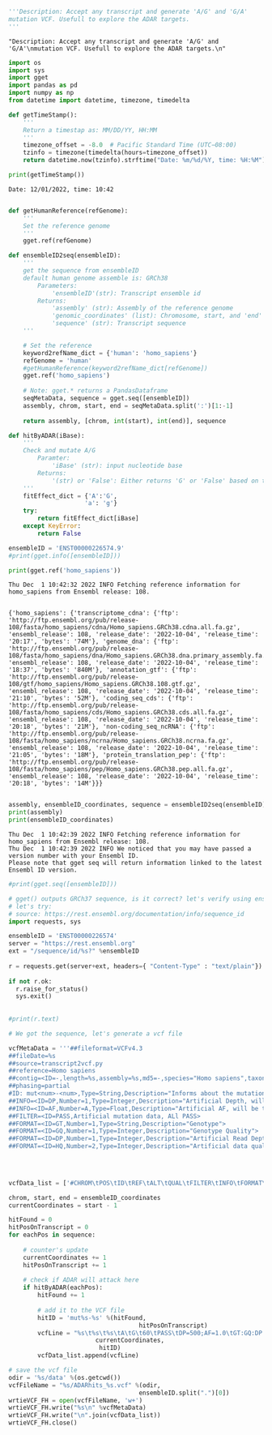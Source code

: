 ```python
'''Description: Accept any transcript and generate 'A/G' and 'G/A'
mutation VCF. Usefull to explore the ADAR targets.
'''
```




    "Description: Accept any transcript and generate 'A/G' and 'G/A'\nmutation VCF. Usefull to explore the ADAR targets.\n"




```python
import os
import sys
import gget
import pandas as pd
import numpy as np
from datetime import datetime, timezone, timedelta
```


```python
def getTimeStamp():
    '''
    Return a timestap as: MM/DD/YY, HH:MM
    '''
    timezone_offset = -8.0  # Pacific Standard Time (UTC−08:00)
    tzinfo = timezone(timedelta(hours=timezone_offset))
    return datetime.now(tzinfo).strftime("Date: %m/%d/%Y, time: %H:%M")

print(getTimeStamp())
```

    Date: 12/01/2022, time: 10:42



```python

```


```python
def getHumanReference(refGenome):
    '''
    Set the reference genome
    '''
    gget.ref(refGenome)
```


```python
def ensembleID2seq(ensembleID):
    '''
    get the sequence from ensembleID
    default human genome assemble is: GRCh38
        Parameters:
            'ensembleID'(str): Transcript ensemble id
        Returns:
            'assembly' (str): Assembly of the reference genome
            'genomic_coordinates' (list): Chromosome, start, and 'end'
            'sequence' (str): Transcript sequence
    '''

    # Set the reference
    keyword2refName_dict = {'human': 'homo_sapiens'}
    refGenome = 'human'
    #getHumanReference(keyword2refName_dict[refGenome])
    gget.ref('homo_sapiens')
    
    # Note: gget.* returns a PandasDataframe
    seqMetaData, sequence = gget.seq([ensembleID])
    assembly, chrom, start, end = seqMetaData.split(':')[1:-1]
    
    return assembly, [chrom, int(start), int(end)], sequence
```


```python
def hitByADAR(iBase):
    '''
    Check and mutate A/G
        Paramter:
            'iBase' (str): input nucleotide base
        Returns:
            '(str) or 'False': Either returns 'G' or 'False' based on the input
    '''
    fitEffect_dict = {'A':'G',
                     'a': 'g'}
    try:
        return fitEffect_dict[iBase]
    except KeyError:
        return False
```


```python
ensembleID = 'ENST00000226574.9'
#print(gget.info([ensembleID]))
```


```python
print(gget.ref('homo_sapiens'))
```

    Thu Dec  1 10:42:32 2022 INFO Fetching reference information for homo_sapiens from Ensembl release: 108.


    {'homo_sapiens': {'transcriptome_cdna': {'ftp': 'http://ftp.ensembl.org/pub/release-108/fasta/homo_sapiens/cdna/Homo_sapiens.GRCh38.cdna.all.fa.gz', 'ensembl_release': 108, 'release_date': '2022-10-04', 'release_time': '20:17', 'bytes': '74M'}, 'genome_dna': {'ftp': 'http://ftp.ensembl.org/pub/release-108/fasta/homo_sapiens/dna/Homo_sapiens.GRCh38.dna.primary_assembly.fa.gz', 'ensembl_release': 108, 'release_date': '2022-10-04', 'release_time': '18:37', 'bytes': '840M'}, 'annotation_gtf': {'ftp': 'http://ftp.ensembl.org/pub/release-108/gtf/homo_sapiens/Homo_sapiens.GRCh38.108.gtf.gz', 'ensembl_release': 108, 'release_date': '2022-10-04', 'release_time': '21:10', 'bytes': '52M'}, 'coding_seq_cds': {'ftp': 'http://ftp.ensembl.org/pub/release-108/fasta/homo_sapiens/cds/Homo_sapiens.GRCh38.cds.all.fa.gz', 'ensembl_release': 108, 'release_date': '2022-10-04', 'release_time': '20:18', 'bytes': '21M'}, 'non-coding_seq_ncRNA': {'ftp': 'http://ftp.ensembl.org/pub/release-108/fasta/homo_sapiens/ncrna/Homo_sapiens.GRCh38.ncrna.fa.gz', 'ensembl_release': 108, 'release_date': '2022-10-04', 'release_time': '21:05', 'bytes': '18M'}, 'protein_translation_pep': {'ftp': 'http://ftp.ensembl.org/pub/release-108/fasta/homo_sapiens/pep/Homo_sapiens.GRCh38.pep.all.fa.gz', 'ensembl_release': 108, 'release_date': '2022-10-04', 'release_time': '20:18', 'bytes': '14M'}}}



```python

assembly, ensembleID_coordinates, sequence = ensembleID2seq(ensembleID)
print(assembly)
print(ensembleID_coordinates)

```

    Thu Dec  1 10:42:39 2022 INFO Fetching reference information for homo_sapiens from Ensembl release: 108.
    Thu Dec  1 10:42:39 2022 INFO We noticed that you may have passed a version number with your Ensembl ID.
    Please note that gget seq will return information linked to the latest Ensembl ID version.



```python
#print(gget.seq([ensembleID]))
```


```python
# gget() outputs GRCh37 sequence, is it correct? let's verify using ensemble rest api.
# let's try:
# source: https://rest.ensembl.org/documentation/info/sequence_id
import requests, sys

ensembleID = 'ENST00000226574'
server = "https://rest.ensembl.org"
ext = "/sequence/id/%s?" %ensembleID
 
r = requests.get(server+ext, headers={ "Content-Type" : "text/plain"})
 
if not r.ok:
  r.raise_for_status()
  sys.exit()
 
 
#print(r.text)
```


```python
# We got the sequence, let's generate a vcf file

vcfMetaData = '''##fileformat=VCFv4.3
##fileDate=%s
##source=transcript2vcf.py
##reference=Homo sapiens
##contig=<ID=-,length=%s,assembly=%s,md5=-,species="Homo sapiens",taxonomy=x>
##phasing=partial
#ID: mut<num>-<num>,Type=String,Description="Informs about the mutation number and postion on the transcript."
##INFO=<ID=DP,Number=1,Type=Integer,Description="Artificial Depth, will be the same for all; 500">
##INFO=<ID=AF,Number=A,Type=Float,Description="Artificial AF, will be the same for all; 1.0">
##FILTER=<ID=PASS,Artificial mutation data, ALl PASS>
##FORMAT=<ID=GT,Number=1,Type=String,Description="Genotype">
##FORMAT=<ID=GQ,Number=1,Type=Integer,Description="Genotype Quality">
##FORMAT=<ID=DP,Number=1,Type=Integer,Description="Artificial Read Depth, will be the same for all; 500">
##FORMAT=<ID=HQ,Number=2,Type=Integer,Description="Artificial data quality, will be the same for all; 60">''' %(getTimeStamp(),
                                                                            len(sequence),
                                                                           assembly,)


```


```python

```


```python
vcfData_list = ['#CHROM\tPOS\tID\tREF\tALT\tQUAL\tFILTER\tINFO\tFORMAT\t%s' %ensembleID]

chrom, start, end = ensembleID_coordinates
currentCoordinates = start - 1

hitFound = 0
hitPosOnTranscript = 0
for eachPos in sequence:
    
    # counter's update
    currentCoordinates += 1
    hitPosOnTranscript += 1
    
    # check if ADAR will attack here
    if hitByADAR(eachPos):
        hitFound += 1
        
        # add it to the VCF file
        hitID = 'mut%s-%s' %(hitFound,
                                    hitPosOnTranscript)
        vcfLine = "%s\t%s\t%s\tA\tG\t60\tPASS\tDP=500;AF=1.0\tGT:GQ:DP:HQ\t0|1:60:500:60,60" %(chrom,
                        currentCoordinates,
                         hitID)
        vcfData_list.append(vcfLine)
```


```python
# save the vcf file
odir = '%s/data' %(os.getcwd())
vcfFileName = "%s/ADARhits_%s.vcf" %(odir,
                                    ensembleID.split(".")[0])
wrtieVCF_FH = open(vcfFileName, 'w+')
wrtieVCF_FH.write("%s\n" %vcfMetaData)
wrtieVCF_FH.write("\n".join(vcfData_list))
wrtieVCF_FH.close()
```


```python

```

